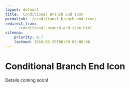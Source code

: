```yaml
---
layout: default
title:  Conditional Branch End Icon
permalink:  /conditional-branch-end-icon/
redirect_from: 
    - /conditional-branch-end-icon.html
sitemap: 
    priority: 0.7
    lastmod: 2016-06-25T00:00:00-00:00
---
```


# <i class="fa fa-circle"></i> Conditional Branch End Icon
Details coming soon!
